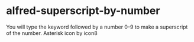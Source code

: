 # alfred-superscript-by-number
You will type the keyword followed by a number 0-9 to make a superscript of the number.  Asterisk icon by icon8
